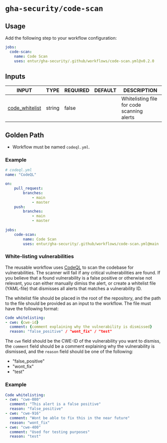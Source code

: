 # `gha-security/code-scan`

## Usage

Add the following step to your workflow configuration:

```yml
jobs:
  code-scan:
    name: Code Scan
    uses: entur/gha-security/.github/workflows/code-scan.yml@v0.2.0
```

## Inputs

<!-- AUTO-DOC-INPUT:START - Do not remove or modify this section -->

|                                           INPUT                                           |  TYPE  | REQUIRED | DEFAULT |                   DESCRIPTION                   |
|-------------------------------------------------------------------------------------------|--------|----------|---------|-------------------------------------------------|
| <a name="input_code_whitelist"></a>[code_whitelist](#input_code_whitelist) | string |  false   |         | Whitelisting file for code scanning <br>alerts  |

<!-- AUTO-DOC-INPUT:END -->

## Golden Path

- Workflow must be named `codeql.yml`.

### Example

```yaml
# codeql.yml
name: "CodeQL"

on:
    pull_request:
        branches:
            - main
            - master
    push:
        branches:
            - main
            - master
  
jobs:
    code-scan:
        name: Code Scan
        uses: entur/gha-security/.github/workflows/code-scan.yml@main
```

### White-listing vulnerabilities
The reusable workflow uses [CodeQL](https://codeql.github.com/) to scan the codebase for vulnerabilities. The scanner will fail if any critical vulnerabilities are found. If you believe that a found vulnerability is a false positive or otherwise not relevant, you can either manually dimiss the alert, or create a whitelist file (YAML-file) that dismisses all alerts that matches a vulnerability ID.

The whitelist file should be placed in the root of the repository, and the path to the file should be provided as an input to the workflow. The file must have the following format:

```yaml
Code whitelisting:
- cwe: {cwe-id}
  comment: {comment explaining why the vulnerability is dismissed}
  reason: "false_positive" / "wont_fix" / "test" 
```

The `cwe` field should be the CWE-ID of the vulnerability you want to dismiss, the `comment` field should be a comment explaining why the vulnerability is dismissed, and the `reason` field should be one of the following:
- "false_positive"
- "wont_fix"
- "test"



### Example

```yaml
Code whitelisting:
- cwe: "cwe-080"
  comment: "This alert is a false positive"
  reason: "false_positive"
- cwe: "cwe-916"
  comment: "Wont be able to fix this in the near future"
  reason: "wont_fix"
- cwe: "cwe-400"
  comment: "Used for testing purposes"
  reason: "test"
```